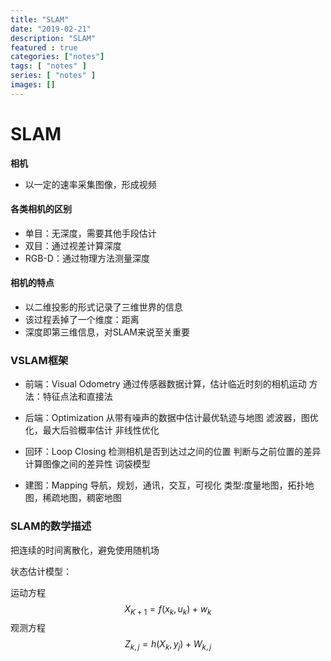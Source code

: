 ```yaml
---
title: "SLAM"
date: "2019-02-21"
description: "SLAM"
featured : true
categories: ["notes"]
tags: [ "notes" ]
series: [ "notes" ]
images: []
---
```

# SLAM
**相机**
- 以一定的速率采集图像，形成视频
#### 各类相机的区别
- 单目：无深度，需要其他手段估计
- 双目：通过视差计算深度
- RGB-D：通过物理方法测量深度
#### 相机的特点
- 以二维投影的形式记录了三维世界的信息
- 该过程丢掉了一个维度：距离
- 深度即第三维信息，对SLAM来说至关重要

### VSLAM框架
- 前端：Visual Odometry
	通过传感器数据计算，估计临近时刻的相机运动
	方法：特征点法和直接法

- 后端：Optimization
	从带有噪声的数据中估计最优轨迹与地图
	滤波器，图优化，最大后验概率估计
	非线性优化
	
- 回环：Loop Closing
	检测相机是否到达过之间的位置
	判断与之前位置的差异
	计算图像之间的差异性
	词袋模型
	
- 建图：Mapping
	导航，规划，通讯，交互，可视化
	类型:度量地图，拓扑地图，稀疏地图，稠密地图
	
	
### SLAM的数学描述
把连续的时间离散化，避免使用随机场

状态估计模型：

运动方程
$$
X_{K+1}=f(x_k,u_k )+w_k
$$
观测方程
$$
Z_{k,j} = h(X_k,y_j)+W_{k,j}
$$
